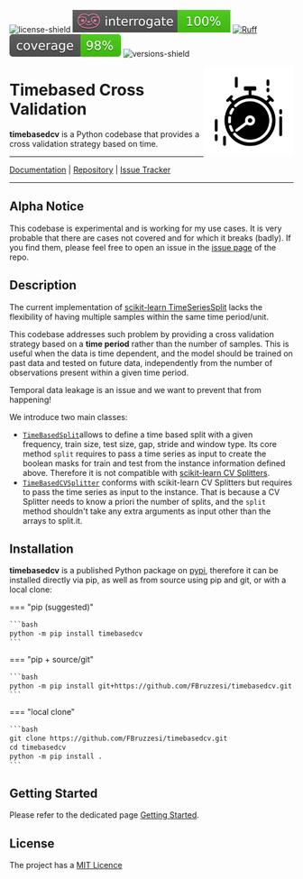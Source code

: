 
![license-shield](https://img.shields.io/github/license/FBruzzesi/timebasedcv)
![interrogate-badge](img/interrogate-shield.svg)
[![Ruff](https://img.shields.io/endpoint?url=https://raw.githubusercontent.com/astral-sh/ruff/main/assets/badge/v2.json)](https://github.com/astral-sh/ruff)
![coverage-badge](img/coverage.svg)
![versions-shield](https://img.shields.io/pypi/pyversions/timebasedcv)

<img src="img/timebasedcv-logo.svg" width=160 height=160 align="right">

# Timebased Cross Validation

**timebasedcv** is a Python codebase that provides a cross validation strategy based on time.

---

[Documentation](https://fbruzzesi.github.io/timebasedcv) | [Repository](https://github.com/fbruzzesi/timebasedcv) | [Issue Tracker](https://github.com/fbruzzesi/timebasedcv/issues)

---

## Alpha Notice

This codebase is experimental and is working for my use cases. It is very probable that there are cases not covered and for which it breaks (badly). If you find them, please feel free to open an issue in the [issue page](https://github.com/FBruzzesi/timebasedcv/issues) of the repo.

## Description

The current implementation of [scikit-learn TimeSeriesSplit](https://scikit-learn.org/stable/modules/generated/sklearn.model_selection.TimeSeriesSplit.html) lacks the flexibility of having multiple samples within the same time period/unit.

This codebase addresses such problem by providing a cross validation strategy based on a **time period** rather than the number of samples. This is useful when the data is time dependent, and the model should be trained on past data and tested on future data, independently from the number of observations present within a given time period.

Temporal data leakage is an issue and we want to prevent that from happening!

We introduce two main classes:

- [`TimeBasedSplit`](api/timebasedsplit.md#timebasedcv.timebasedsplit.TimeBasedSplit)allows to define a time based split with a given frequency, train size, test size, gap, stride and window type. Its core method `split` requires to pass a time series as input to create the boolean masks for train and test from the instance information defined above. Therefore it is not compatible with [scikit-learn CV Splitters](https://scikit-learn.org/stable/common_pitfalls.html#id3).
- [`TimeBasedCVSplitter`](api/timebasedsplit.md#timebasedcv.timebasedsplit.TimeBasedCVSplitter) conforms with scikit-learn CV Splitters but requires to pass the time series as input to the instance. That is because a CV Splitter needs to know a priori the number of splits, and the `split` method shouldn't take any extra arguments as input other than the arrays to split.it.

## Installation

**timebasedcv** is a published Python package on [pypi](https://pypi.org/), therefore it can be installed directly via pip, as well as from source using pip and git, or with a local clone:

=== "pip (suggested)"

    ```bash
    python -m pip install timebasedcv
    ```

=== "pip + source/git"

    ```bash
    python -m pip install git+https://github.com/FBruzzesi/timebasedcv.git
    ```

=== "local clone"

    ```bash
    git clone https://github.com/FBruzzesi/timebasedcv.git
    cd timebasedcv
    python -m pip install .
    ```

## Getting Started

Please refer to the dedicated page [Getting Started](getting-started.md).

## License

The project has a [MIT Licence](https://github.com/FBruzzesi/timebasedcv/blob/main/LICENSE)
